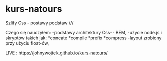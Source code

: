 # kurs-natours

Szlify Css - postawy podstaw /// 

Czego się nauczyłem: 
-podstawy architektury Css-- BEM,
-użycie node.js i skryptów takich jak:
   *concate
   *compile
   *prefix
   *compress
-layout zrobiony przy użyciu float-ów,

LIVE : https://johnywojtek.github.io/kurs-natours/
